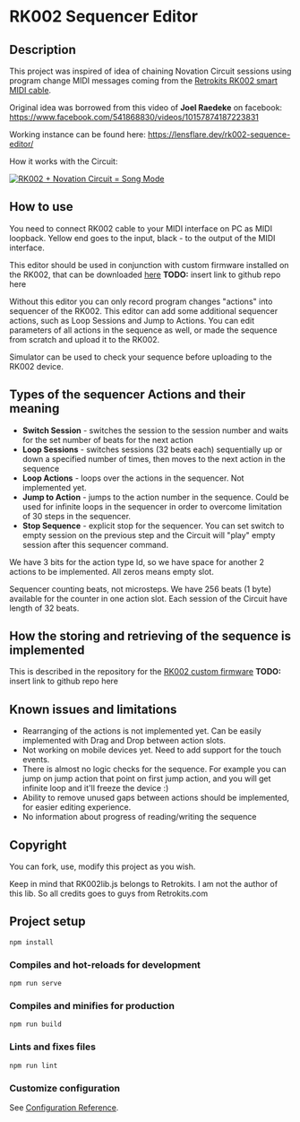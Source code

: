 # RK002 Sequencer Editor

## Description
This project was inspired of idea of chaining Novation Circuit sessions using program change MIDI messages coming from the [Retrokits RK002 smart MIDI cable](https://www.retrokits.com/rk-002/).


Original idea was borrowed from this video of <strong>Joel Raedeke</strong> on facebook:
https://www.facebook.com/541868830/videos/10157874187223831


Working instance can be found here: https://lensflare.dev/rk002-sequence-editor/


How it works with the Circuit:

[![RK002 + Novation Circuit = Song Mode](https://img.youtube.com/vi/y3Zy7tymgSY/0.jpg)](https://www.youtube.com/watch?v=y3Zy7tymgSY)

## How to use
You need to connect RK002 cable to your MIDI interface on PC as MIDI loopback. Yellow end goes to the input, black - to the output of the MIDI interface. 


This editor should be used in conjunction with custom firmware installed on the RK002, that can be downloaded [here]() <strong>TODO:</strong> insert link to github repo here 


Without this editor you can only record program changes "actions" into sequencer of the RK002. This editor can add some additional sequencer actions, such as Loop Sessions and Jump to Actions. You can edit parameters of all actions in the sequence as well, or made the sequence from scratch and upload it to the RK002.


Simulator can be used to check your sequence before uploading to the RK002 device.

## Types of the sequencer Actions and their meaning

- <strong>Switch Session</strong> - switches the session to the session number and waits for the set number of beats for the next action
- <strong>Loop Sessions</strong> - switches sessions (32 beats each) sequentially up or down a specified number of times, then moves to the next action in the sequence
- <strong>Loop Actions</strong> - loops over the actions in the sequencer. Not implemented yet.
- <strong>Jump to Action</strong> - jumps to the action number in the sequence. Could be used for infinite loops in the sequencer in order to overcome limitation of 30 steps in the sequencer.
- <strong>Stop Sequence</strong> - explicit stop for the sequencer. You can set switch to empty session on the previous step and the Circuit will "play" empty session after this sequencer command.

We have 3 bits for the action type Id, so we have space for another 2 actions to be implemented. All zeros means empty slot.


Sequencer counting beats, not microsteps. We have 256 beats (1 byte) available for the counter in one action slot. Each session of the Circuit have length of 32 beats.


## How the storing and retrieving of the sequence is implemented
This is described in the repository for the [RK002 custom firmware]() <strong>TODO:</strong> insert link to github repo here

## Known issues and limitations
- Rearranging of the actions is not implemented yet. Can be easily implemented with Drag and Drop between action slots.
- Not working on mobile devices yet. Need to add support for the touch events.
- There is almost no logic checks for the sequence. For example you can jump on jump action that point on first jump action, and you will get infinite loop and it'll freeze the device :)
- Ability to remove unused gaps between actions should be implemented, for easier editing experience.
- No information about progress of reading/writing the sequence

## Copyright
You can fork, use, modify this project as you wish. 


Keep in mind that RK002lib.js belongs to Retrokits. I am not the author of this lib. So all credits goes to guys from Retrokits.com

## Project setup
```
npm install
```

### Compiles and hot-reloads for development
```
npm run serve
```

### Compiles and minifies for production
```
npm run build
```

### Lints and fixes files
```
npm run lint
```

### Customize configuration
See [Configuration Reference](https://cli.vuejs.org/config/).
